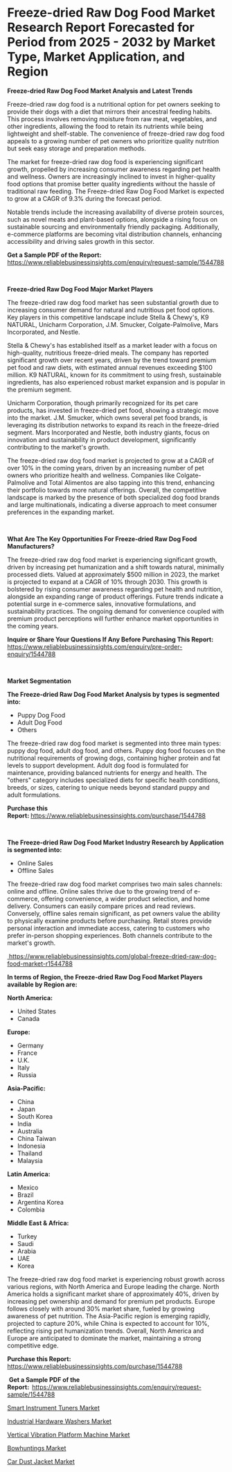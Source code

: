 <p><h1>Freeze-dried Raw Dog Food Market Research Report Forecasted for Period from 2025 -  2032 by Market Type, Market Application, and Region</h1></p><p><strong>Freeze-dried Raw Dog Food Market Analysis and Latest Trends</strong></p>
<p><p>Freeze-dried raw dog food is a nutritional option for pet owners seeking to provide their dogs with a diet that mirrors their ancestral feeding habits. This process involves removing moisture from raw meat, vegetables, and other ingredients, allowing the food to retain its nutrients while being lightweight and shelf-stable. The convenience of freeze-dried raw dog food appeals to a growing number of pet owners who prioritize quality nutrition but seek easy storage and preparation methods.</p><p>The market for freeze-dried raw dog food is experiencing significant growth, propelled by increasing consumer awareness regarding pet health and wellness. Owners are increasingly inclined to invest in higher-quality food options that promise better quality ingredients without the hassle of traditional raw feeding. The Freeze-dried Raw Dog Food Market is expected to grow at a CAGR of 9.3% during the forecast period. </p><p>Notable trends include the increasing availability of diverse protein sources, such as novel meats and plant-based options, alongside a rising focus on sustainable sourcing and environmentally friendly packaging. Additionally, e-commerce platforms are becoming vital distribution channels, enhancing accessibility and driving sales growth in this sector.</p></p>
<p><strong>Get a Sample PDF of the Report:&nbsp;</strong> <a href="https://www.reliablebusinessinsights.com/enquiry/request-sample/1544788?utm_campaign=75&utm_medium=2&utm_source=Github&utm_content=ia&utm_term=09022025&utm_id=freeze-dried-raw-dog-food">https://www.reliablebusinessinsights.com/enquiry/request-sample/1544788</a></p>
<p>&nbsp;</p>
<p><strong>Freeze-dried Raw Dog Food Major Market Players</strong></p>
<p><p>The freeze-dried raw dog food market has seen substantial growth due to increasing consumer demand for natural and nutritious pet food options. Key players in this competitive landscape include Stella & Chewy's, K9 NATURAL, Unicharm Corporation, J.M. Smucker, Colgate-Palmolive, Mars Incorporated, and Nestle. </p><p>Stella & Chewy's has established itself as a market leader with a focus on high-quality, nutritious freeze-dried meals. The company has reported significant growth over recent years, driven by the trend toward premium pet food and raw diets, with estimated annual revenues exceeding $100 million. K9 NATURAL, known for its commitment to using fresh, sustainable ingredients, has also experienced robust market expansion and is popular in the premium segment.</p><p>Unicharm Corporation, though primarily recognized for its pet care products, has invested in freeze-dried pet food, showing a strategic move into the market. J.M. Smucker, which owns several pet food brands, is leveraging its distribution networks to expand its reach in the freeze-dried segment. Mars Incorporated and Nestle, both industry giants, focus on innovation and sustainability in product development, significantly contributing to the market's growth.</p><p>The freeze-dried raw dog food market is projected to grow at a CAGR of over 10% in the coming years, driven by an increasing number of pet owners who prioritize health and wellness. Companies like Colgate-Palmolive and Total Alimentos are also tapping into this trend, enhancing their portfolio towards more natural offerings. Overall, the competitive landscape is marked by the presence of both specialized dog food brands and large multinationals, indicating a diverse approach to meet consumer preferences in the expanding market.</p></p>
<p>&nbsp;</p>
<p><strong>What Are The Key Opportunities For Freeze-dried Raw Dog Food Manufacturers?</strong></p>
<p><p>The freeze-dried raw dog food market is experiencing significant growth, driven by increasing pet humanization and a shift towards natural, minimally processed diets. Valued at approximately $500 million in 2023, the market is projected to expand at a CAGR of 10% through 2030. This growth is bolstered by rising consumer awareness regarding pet health and nutrition, alongside an expanding range of product offerings. Future trends indicate a potential surge in e-commerce sales, innovative formulations, and sustainability practices. The ongoing demand for convenience coupled with premium product perceptions will further enhance market opportunities in the coming years.</p></p>
<p><strong>Inquire or Share Your Questions If Any Before Purchasing This Report:</strong> <a href="https://www.reliablebusinessinsights.com/enquiry/pre-order-enquiry/1544788?utm_campaign=75&utm_medium=2&utm_source=Github&utm_content=ia&utm_term=09022025&utm_id=freeze-dried-raw-dog-food">https://www.reliablebusinessinsights.com/enquiry/pre-order-enquiry/1544788</a></p>
<p>&nbsp;</p>
<p><strong>Market Segmentation</strong></p>
<p><strong>The Freeze-dried Raw Dog Food Market Analysis by types is segmented into:</strong></p>
<p><ul><li>Puppy Dog Food</li><li>Adult Dog Food</li><li>Others</li></ul></p>
<p><p>The freeze-dried raw dog food market is segmented into three main types: puppy dog food, adult dog food, and others. Puppy dog food focuses on the nutritional requirements of growing dogs, containing higher protein and fat levels to support development. Adult dog food is formulated for maintenance, providing balanced nutrients for energy and health. The "others" category includes specialized diets for specific health conditions, breeds, or sizes, catering to unique needs beyond standard puppy and adult formulations.</p></p>
<p><strong>Purchase this Report:&nbsp;</strong><a href="https://www.reliablebusinessinsights.com/purchase/1544788?utm_campaign=75&utm_medium=2&utm_source=Github&utm_content=ia&utm_term=09022025&utm_id=freeze-dried-raw-dog-food">https://www.reliablebusinessinsights.com/purchase/1544788</a></p>
<p>&nbsp;</p>
<p><strong>The Freeze-dried Raw Dog Food Market Industry Research by Application is segmented into:</strong></p>
<p><ul><li>Online Sales</li><li>Offline Sales</li></ul></p>
<p><p>The freeze-dried raw dog food market comprises two main sales channels: online and offline. Online sales thrive due to the growing trend of e-commerce, offering convenience, a wider product selection, and home delivery. Consumers can easily compare prices and read reviews. Conversely, offline sales remain significant, as pet owners value the ability to physically examine products before purchasing. Retail stores provide personal interaction and immediate access, catering to customers who prefer in-person shopping experiences. Both channels contribute to the market's growth.</p></p>
<p><a href="https://www.reliablebusinessinsights.com/global-freeze-dried-raw-dog-food-market-r1544788?utm_campaign=75&utm_medium=2&utm_source=Github&utm_content=ia&utm_term=09022025&utm_id=freeze-dried-raw-dog-food">&nbsp;https://www.reliablebusinessinsights.com/global-freeze-dried-raw-dog-food-market-r1544788</a></p>
<p><strong>In terms of Region, the Freeze-dried Raw Dog Food Market Players available by Region are:</strong></p>
<p>
    <p> <strong> North America: </strong>
        <ul>
            <li>United States</li>
            <li>Canada</li>
        </ul>
        </p> 
    <p> <strong> Europe: </strong>
        <ul>
            <li>Germany</li>
            <li>France</li>
            <li>U.K.</li>
            <li>Italy</li>
            <li>Russia</li>
        </ul>
        </p> 
    <p> <strong> Asia-Pacific: </strong>
        <ul>
            <li>China</li>
            <li>Japan</li>
            <li>South Korea</li>
            <li>India</li>
            <li>Australia</li>
            <li>China Taiwan</li>
            <li>Indonesia</li>
            <li>Thailand</li>
            <li>Malaysia</li>
        </ul>
        </p> 
    <p> <strong> Latin America: </strong>
        <ul>
            <li>Mexico</li>
            <li>Brazil</li>
            <li>Argentina Korea</li>
            <li>Colombia</li>
        </ul>
        </p> 
    <p> <strong> Middle East & Africa: </strong>
        <ul>
            <li>Turkey</li>
            <li>Saudi</li>
            <li>Arabia</li>
            <li>UAE</li>
            <li>Korea</li>
        </ul>
    </p>
    </p>
<p><p>The freeze-dried raw dog food market is experiencing robust growth across various regions, with North America and Europe leading the charge. North America holds a significant market share of approximately 40%, driven by increasing pet ownership and demand for premium pet products. Europe follows closely with around 30% market share, fueled by growing awareness of pet nutrition. The Asia-Pacific region is emerging rapidly, projected to capture 20%, while China is expected to account for 10%, reflecting rising pet humanization trends. Overall, North America and Europe are anticipated to dominate the market, maintaining a strong competitive edge.</p></p>
<p><strong>Purchase this Report: </strong><a href="https://www.reliablebusinessinsights.com/purchase/1544788?utm_campaign=75&utm_medium=2&utm_source=Github&utm_content=ia&utm_term=09022025&utm_id=freeze-dried-raw-dog-food">https://www.reliablebusinessinsights.com/purchase/1544788</a></p>
<p>&nbsp;<strong>Get a Sample PDF of the Report:&nbsp;&nbsp;</strong><a href="https://www.reliablebusinessinsights.com/enquiry/request-sample/1544788?utm_campaign=75&utm_medium=2&utm_source=Github&utm_content=ia&utm_term=09022025&utm_id=freeze-dried-raw-dog-food">https://www.reliablebusinessinsights.com/enquiry/request-sample/1544788</a></p>
<p><strong></strong></p>
<p><p><a href="https://github.com/shopovdjondo/Market-Research-Report-List-1/blob/main/smart-instrument-tuners-market.md?utm_campaign=75&utm_medium=2&utm_source=Github&utm_content=ia&utm_term=09022025&utm_id=freeze-dried-raw-dog-food">Smart Instrument Tuners Market</a></p><p><a href="https://github.com/saeiddaemo/Market-Research-Report-List-1/blob/main/industrial-hardware-washers-market.md?utm_campaign=75&utm_medium=2&utm_source=Github&utm_content=ia&utm_term=09022025&utm_id=freeze-dried-raw-dog-food">Industrial Hardware Washers Market</a></p><p><a href="https://github.com/toqiourir/Market-Research-Report-List-1/blob/main/vertical-vibration-platform-machine-market.md?utm_campaign=75&utm_medium=2&utm_source=Github&utm_content=ia&utm_term=09022025&utm_id=freeze-dried-raw-dog-food">Vertical Vibration Platform Machine Market</a></p><p><a href="https://github.com/supicweg/Market-Research-Report-List-1/blob/main/bowhuntings-market.md?utm_campaign=75&utm_medium=2&utm_source=Github&utm_content=ia&utm_term=09022025&utm_id=freeze-dried-raw-dog-food">Bowhuntings Market</a></p><p><a href="https://github.com/salodipura00/Market-Research-Report-List-1/blob/main/car-dust-jacket-market.md?utm_campaign=75&utm_medium=2&utm_source=Github&utm_content=ia&utm_term=09022025&utm_id=freeze-dried-raw-dog-food">Car Dust Jacket Market</a></p></p>